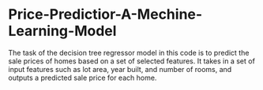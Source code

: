 # Price-Predictior-A-Mechine-Learning-Model
The task of the decision tree regressor model in this code is to predict the sale prices of homes based on a set of selected features. It takes in a set of input features such as lot area, year built, and number of rooms, and outputs a predicted sale price for each home.
